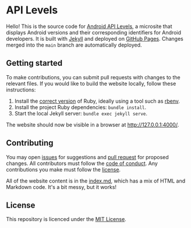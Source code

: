 # API Levels

Hello! This is the source code for [Android API Levels](https://apilevels.com), a microsite that displays Android versions and their corresponding identifiers for Android developers. It is built with [Jekyll](https://jekyllrb.com/) and deployed on [GitHub Pages](https://pages.github.com/). Changes merged into the `main` branch are automatically deployed.

## Getting started

To make contributions, you can submit pull requests with changes to the relevant files. If you would like to build the website locally, follow these instructions:

1. Install the [correct version](/.ruby-version) of Ruby, ideally using a tool such as [rbenv](https://github.com/rbenv/rbenv).
2. Install the project Ruby dependencies: `bundle install`.
3. Start the local Jekyll server: `bundle exec jekyll serve`.

The website should now be visible in a browser at http://127.0.0.1:4000/.

## Contributing

You may open [issues](https://github.com/ebelinski/apilevels/issues) for suggestions and [pull request](https://github.com/ebelinski/apilevels/pulls) for proposed changes. All contributors must follow the [code of conduct](/CODE_OF_CONDUCT.md). Any contributions you make must follow the [license](#license).

All of the website content is in the [index.md](/index.md), which has a mix of HTML and Markdown code. It's a bit messy, but it works!

## License

This repository is licenced under the [MIT License](/LICENSE.md).
